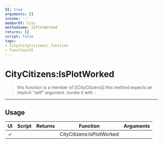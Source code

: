 ```yaml
---
UI: true
arguments: []
invoke: ':'
memberOf: City
methodname: IsPlotWorked
returns: []
script: false
tags:
- City/CityCitizens/_function
- function/UI
---
```

# CityCitizens:IsPlotWorked
> this function is a member of [[CityCitizens]]
> this method expects an implicit "self" argument. invoke it with `:`
-----
## Usage
|  UI | Script | Returns | Function | Arguments |
|:---:|:------:|-------:|:--------:|:---------|
|✓| ||CityCitizens:IsPlotWorked||
